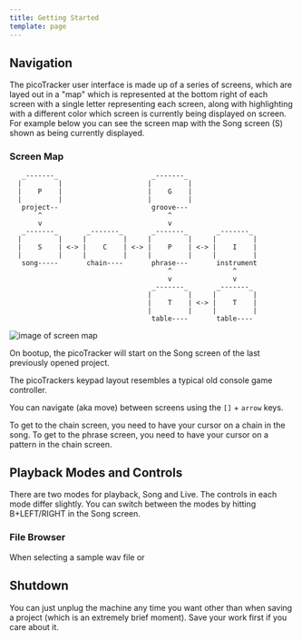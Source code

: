 ```yaml
---
title: Getting Started
template: page
---
```


## Navigation

The picoTracker user interface is made up of a series of screens, which are layed out in a "map" which is represented at the bottom right of each screen with a single letter representing each screen, along with highlighting with a different color which screen is currently being displayed on screen. For example below you can see the screen map with the Song screen (S) shown as being currently displayed.


### Screen Map

```
   _-------_                       _-------_
  |         |                     |         |
  |    P    |                     |    G    |
  |         |                     |         |
   project--                       groove---
       ^                               ^
       v                               v
   _-------_       _-------_       _-------_       _-------_
  |         |     |         |     |         |     |         |
  |    S    | <-> |    C    | <-> |    P    | <-> |    I    |
  |         |     |         |     |         |     |         |
   song-----       chain----       phrase---       instrument
                                       ^               ^
                                       v               v
                                   _-------_       _-------_
                                  |         |     |         |
                                  |    T    | <-> |    T    |
                                  |         |     |         |
                                   table----       table----
```

![image of screen map](/images/screenmap-example.png)

On bootup, the picoTracker will start on the Song screen of the last previously opened project.

The picoTrackers keypad layout resembles a typical old console game controller.

You can navigate (aka move) between screens using the `[]` + `arrow` keys.

To get to the chain screen, you need to have your cursor on a chain in the song. To get to the phrase screen, you need to have your cursor on a pattern in the chain screen.

## Playback Modes and Controls

There are two modes for playback, Song and Live. The controls in each mode differ slightly.
You can switch between the modes by hitting B+LEFT/RIGHT in the Song screen.

### File Browser 

When selecting a sample wav file or 


## Shutdown
You can just unplug the machine any time you want other than when saving a project (which is an extremely brief moment). Save your work first if you care about it.
